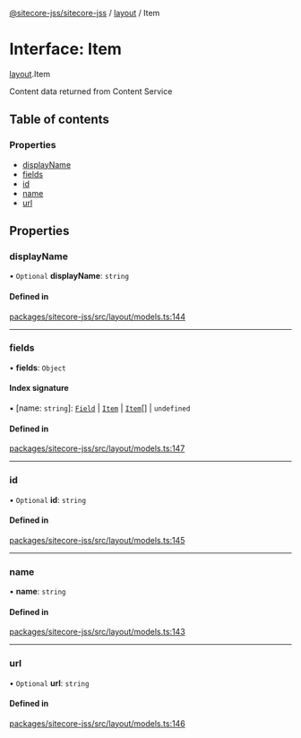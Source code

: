 [@sitecore-jss/sitecore-jss](../README.md) / [layout](../modules/layout.md) / Item

# Interface: Item

[layout](../modules/layout.md).Item

Content data returned from Content Service

## Table of contents

### Properties

- [displayName](layout.Item.md#displayname)
- [fields](layout.Item.md#fields)
- [id](layout.Item.md#id)
- [name](layout.Item.md#name)
- [url](layout.Item.md#url)

## Properties

### displayName

• `Optional` **displayName**: `string`

#### Defined in

[packages/sitecore-jss/src/layout/models.ts:144](https://github.com/Sitecore/jss/blob/92ee544ea/packages/sitecore-jss/src/layout/models.ts#L144)

___

### fields

• **fields**: `Object`

#### Index signature

▪ [name: `string`]: [`Field`](layout.Field.md) \| [`Item`](layout.Item.md) \| [`Item`](layout.Item.md)[] \| `undefined`

#### Defined in

[packages/sitecore-jss/src/layout/models.ts:147](https://github.com/Sitecore/jss/blob/92ee544ea/packages/sitecore-jss/src/layout/models.ts#L147)

___

### id

• `Optional` **id**: `string`

#### Defined in

[packages/sitecore-jss/src/layout/models.ts:145](https://github.com/Sitecore/jss/blob/92ee544ea/packages/sitecore-jss/src/layout/models.ts#L145)

___

### name

• **name**: `string`

#### Defined in

[packages/sitecore-jss/src/layout/models.ts:143](https://github.com/Sitecore/jss/blob/92ee544ea/packages/sitecore-jss/src/layout/models.ts#L143)

___

### url

• `Optional` **url**: `string`

#### Defined in

[packages/sitecore-jss/src/layout/models.ts:146](https://github.com/Sitecore/jss/blob/92ee544ea/packages/sitecore-jss/src/layout/models.ts#L146)
